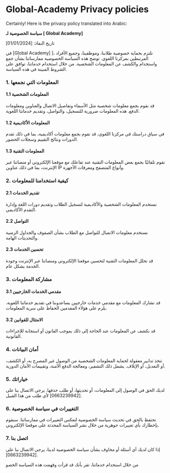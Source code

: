 # Global-Academy Privacy policies
Certainly! Here is the privacy policy translated into Arabic:

**سياسة الخصوصية لـ [ Global Academy]**

تاريخ النفاذ: [01/01/2024]

في [Global Academy]
]، نلتزم بحماية خصوصية طلابنا، وموظفينا، وجميع الأفراد المرتبطين بمركزنا اللغوي. توضح هذه السياسة الخصوصية ممارساتنا بشأن جمع واستخدام والكشف عن المعلومات الشخصية. من خلال استخدام خدماتنا، توافق على الشروط المبينة في هذه السياسة.

### 1. المعلومات التي نجمعها

#### 1.1 المعلومات الشخصية
قد نقوم بجمع معلومات شخصية مثل الأسماء وتفاصيل الاتصال والعناوين ومعلومات الدفع. هذه المعلومات ضرورية للتسجيل، والتواصل، وتقديم خدماتنا اللغوية.

#### 1.2 المعلومات الأكاديمية
في سياق دراستك في مركزنا اللغوي، قد نقوم بجمع معلومات أكاديمية، بما في ذلك تقدم الدورات ونتائج التقييم وسجلات الحضور.

#### 1.3 المعلومات التقنية
نقوم تلقائيًا بجمع بعض المعلومات التقنية عند تفاعلك مع موقعنا الإلكتروني أو منصاتنا عبر الإنترنت، بما في ذلك عناوين IP وأنواع المتصفح ومعرفات الأجهزة.

### 2. كيفية استخدامنا للمعلومات

#### 2.1 تقديم الخدمات
نستخدم المعلومات الشخصية والأكاديمية لتسجيل الطلاب وتقديم دورات اللغة وإدارة التقدم الأكاديمي.

#### 2.2 التواصل
نستخدم معلومات الاتصال للتواصل مع الطلاب بشأن الصفوف والجداول الزمنية والتحديثات الهامة.

#### 2.3 تحسين الخدمات
قد نحلل المعلومات التقنية لتحسين موقعنا الإلكتروني ومنصاتنا عبر الإنترنت وجودة الخدمة بشكل عام.

### 3. مشاركة المعلومات

#### 3.1 مقدمي الخدمات الخارجيين
قد نشارك المعلومات مع مقدمي خدمات خارجيين يساعدوننا في تقديم خدماتنا اللغوية. يلزم على هؤلاء المقدمين الحفاظ على سرية المعلومات.

#### 3.2 الامتثال للقوانين
قد نكشف عن المعلومات عند الحاجة إلى ذلك بموجب القانون أو استجابة للإجراءات القانونية.

### 4. أمان البيانات

نتخذ تدابير معقولة لحماية المعلومات الشخصية من الوصول غير المصرح به، أو الكشف، أو التعديل، أو الإتلاف. يشمل ذلك التشفير، ومعالجة الدفع الآمنة، وتقييمات الأمان الدورية.

### 5. خياراتك

لديك الحق في الوصول إلى المعلومات، أو تحديثها، أو طلب حذفها. يرجى الاتصال بنا على [0663239942] لأي طلب من هذا القبيل.

### 6. التغييرات في سياسة الخصوصية

نحتفظ بالحق في تحديث سياسة الخصوصية لتعكس التغييرات في ممارساتنا. سنقوم بإخطارك بأي تغييرات جوهرية من خلال نشر السياسة المحدثة على موقعنا الإلكتروني.

### 7. اتصل بنا

إذا كان لديك أي أسئلة أو مخاوف بشأن سياسة الخصوصية لدينا، يرجى الاتصال بنا على [0663239942].

من خلال استخدام خدماتنا، تقر بأنك قد قرأت وفهمت هذه السياسة الخصو
